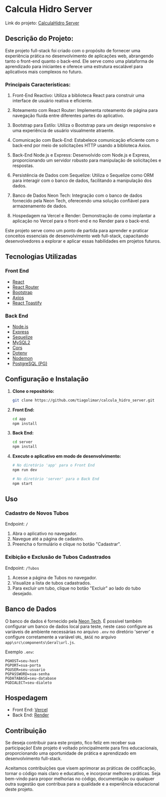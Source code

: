 # Calcula Hidro Server

Link do projeto: [CalculaHidro Server](https://calcula-hidro-server.vercel.app/)

## Descrição do Projeto:

Este projeto full-stack foi criado com o propósito de fornecer uma experiência prática no desenvolvimento de aplicações web, abrangendo tanto o front-end quanto o back-end. Ele serve como uma plataforma de aprendizado para iniciantes e oferece uma estrutura escalável para aplicativos mais complexos no futuro.

### Principais Características:

1. Front-End Reactivo: Utiliza a biblioteca React para construir uma interface de usuário reativa e eficiente.

1. Roteamento com React Router: Implementa roteamento de página para navegação fluida entre diferentes partes do aplicativo.

1. Bootstrap para Estilo: Utiliza o Bootstrap para um design responsivo e uma experiência de usuário visualmente atraente.

1. Comunicação com Back-End: Estabelece comunicação eficiente com o back-end por meio de solicitações HTTP usando a biblioteca Axios.

1. Back-End Node.js e Express: Desenvolvido com Node.js e Express, proporcionando um servidor robusto para manipulação de solicitações e respostas.

1. Persistência de Dados com Sequelize: Utiliza o Sequelize como ORM para interagir com o banco de dados, facilitando a manipulação dos dados.

1. Banco de Dados Neon Tech: Integração com o banco de dados fornecido pela Neon Tech, oferecendo uma solução confiável para armazenamento de dados.

1. Hospedagem na Vercel e Render: Demonstração de como implantar a aplicação no Vercel para o front-end e no Render para o back-end.

Este projeto serve como um ponto de partida para aprender e praticar conceitos essenciais de desenvolvimento web full-stack, capacitando desenvolvedores a explorar e aplicar essas habilidades em projetos futuros.

## Tecnologias Utilizadas

### Front End

- [React](https://reactjs.org/)
- [React Router](https://reactrouter.com/)
- [Bootstrap](https://getbootstrap.com/)
- [Axios](https://axios-http.com/)
- [React Toastify](https://fkhadra.github.io/react-toastify/)

### Back End

- [Node.js](https://nodejs.org/)
- [Express](https://expressjs.com/)
- [Sequelize](https://sequelize.org/)
- [MySQL2](https://www.npmjs.com/package/mysql2)
- [Cors](https://www.npmjs.com/package/cors)
- [Dotenv](https://www.npmjs.com/package/dotenv)
- [Nodemon](https://www.npmjs.com/package/nodemon)
- [PostgreSQL (PG)](https://www.npmjs.com/package/pg)

## Configuração e Instalação

1. **Clone o repositório:**

    ```bash
    git clone https://github.com/tiagolimar/calcula_hidro_server.git
    ```

2. **Front End:**

    ```bash
    cd app
    npm install
    ```

3. **Back End:**

    ```bash
    cd server
    npm install
    ```

4. **Execute o aplicativo em modo de desenvolvimento:**

    ```bash
    # No diretório 'app' para o Front End
    npm run dev

    # No diretório 'server' para o Back End
    npm start
    ```

## Uso

### Cadastro de Novos Tubos

Endpoint: `/`

1. Abra o aplicativo no navegador.
2. Navegue até a página de cadastro.
3. Preencha o formulário e clique no botão "Cadastrar".

### Exibição e Exclusão de Tubos Cadastrados

Endpoint: `/Tubos`

1. Acesse a página de Tubos no navegador.
2. Visualize a lista de tubos cadastrados.
3. Para excluir um tubo, clique no botão "Excluir" ao lado do tubo desejado.

## Banco de Dados

O banco de dados é fornecido pela [Neon Tech](https://neon.tech/). É possível também configurar um banco de dados local para teste, neste caso configure as variáveis de ambiente necessárias no arquivo `.env` no diretório 'server' e configure corretamente a variável `URL_BASE` no arquivo `app\src\components\Geral\url.js`.

Exemplo `.env`:

```env
PGHOST=seu-host
PGPORT=sua-porta
PGUSER=seu-usuario
PGPASSWORD=sua-senha
PGDATABASE=seu-database
PGDIALECT=seu-dialeto
```

## Hospedagem
- Front End: [Vercel](https://vercel.com/)
- Back End: [Render](https://dashboard.render.com/)

## Contribuição
Se deseja contribuir para este projeto, fico feliz em receber sua participação! Este projeto é voltado principalmente para fins educacionais, proporcionando uma oportunidade de prática e aprendizado em desenvolvimento full-stack.

Aceitamos contribuições que visem aprimorar as práticas de codificação, tornar o código mais claro e educativo, e incorporar melhores práticas. Seja bem-vindo para propor melhorias no código, documentação ou qualquer outra sugestão que contribua para a qualidade e a experiência educacional deste projeto.